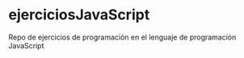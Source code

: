 # ejerciciosJavaScript
Repo de ejercicios de programación en el lenguaje de programación JavaScript
